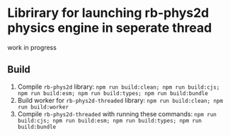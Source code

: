 # Librirary for launching rb-phys2d physics engine in seperate thread

work in progress

## Build

1. Compile `rb-phys2d` library: `npm run build:clean; npm run build:cjs; npm run build:esm; npm run build:types; npm run build:bundle`
2. Build worker for `rb-phys2d-threaded` library: `npm run build:clean; npm run build:worker`
3. Compile `rb-phys2d-threaded` with running these commands: `npm run build:cjs; npm run build:esm; npm run build:types; npm run build:bundle`
